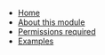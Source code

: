 <!-- markdownlint-disable MD041 -->
- [Home](https://github.com/azure/bicep-lz-vending/wiki/home)
- [About this module](https://github.com/azure/bicep-lz-vending/wiki/about)
- [Permissions required](https://github.com/azure/bicep-lz-vending/wiki/permissions)
- [Examples](https://github.com/azure/bicep-lz-vending/wiki/examples)
